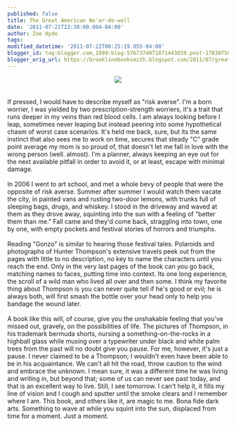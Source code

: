 ```yaml
---
published: false
title: The Great American Ne'er-do-well
date: '2011-07-21T23:38:00.004-04:00'
author: Zoe Hyde
tags: 
modified_datetime: '2011-07-22T00:25:19.055-04:00'
blogger_id: tag:blogger.com,1999:blog-5767374071871443859.post-1783075098085644607
blogger_orig_url: https://brooklinebooksmith.blogspot.com/2011/07/great-american-neer-do-well.html
---
```


<center><img src="https://s3.thisnext.com/media/largest_dimension/B35DDE48.jpg"></center><br /><br />If pressed, I would have to describe myself as "risk averse". I'm a born worrier, I was yielded by two prescription-strength worriers, it's a trait that runs deeper in my veins than red blood cells. I am always looking before I leap, sometimes never leaping but instead peering into some hypothetical chasm of worst case scenarios. It's held me back, sure, but its the same instinct that also sees me to work on time, secures that steady "C" grade point average my mom is so proud of, that doesn't let me fall in love with the wrong person (well. almost). I'm a planner, always keeping an eye out for the next available pitfall in order to avoid it, or at least, escape with minimal damage. <br /><br />In 2006 I went to art school, and met a whole bevy of people that were the opposite of risk averse. Summer after summer I would watch them vacate the city, in painted vans and rusting two-door lemons, with trunks full of sleeping bags, drugs, and whiskey. I stood in the driveway and waved at them as they drove away, squinting into the sun with a feeling of "better them than me." Fall came and they'd come back, straggling into town, one by one, with empty pockets and festival stories of horrors and triumphs.<br /><br />Reading "Gonzo" is similar to hearing those festival tales. Polaroids and photographs of Hunter Thompson's extensive travels peek out from the pages with little to no description, no key to name the characters until you reach the end. Only in the very last pages of the book can you go back, matching names to faces, putting time into context. Its one long experience, the scroll of a wild man who lived all over and then some. I think my favorite thing about Thompson is you can never quite tell if he's good or evil; he is always both, will first smash the bottle over your head only to help you bandage the wound later. <br /><br />A book like this will, of course, give you the unshakable feeling that you've missed out, gravely, on the possibilities of life. The pictures of Thompson, in his trademark bermuda shorts, nursing a something-on-the-rocks in a highball glass while musing over a typewriter under black and white palm trees from the past will no doubt give you pause. For me, however, it's just a pause. I never claimed to be a Thompson; I wouldn't even have been able to be in his acquaintance. We can't all hit the road, throw caution to the wind and embrace the unknown. I mean sure, it was a different time he was living and writing in, but beyond that; some of us can never see past today, and that is an excellent way to live. Still, I see tomorrow. I can't help it, it fills my line of vision and I cough and sputter until the smoke clears and I remember where I am. This book, and others like it, are magic to me. Bona fide dark arts. Something to wave at while you squint into the sun, displaced from time for a moment. Just a moment.